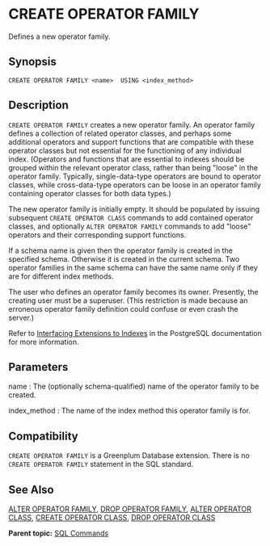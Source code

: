 # CREATE OPERATOR FAMILY

Defines a new operator family.

## Synopsis

``` {#sql_command_synopsis}
CREATE OPERATOR FAMILY <name>  USING <index_method>  
```

## Description

`CREATE OPERATOR FAMILY` creates a new operator family. An operator family defines a collection of related operator classes, and perhaps some additional operators and support functions that are compatible with these operator classes but not essential for the functioning of any individual index. \(Operators and functions that are essential to indexes should be grouped within the relevant operator class, rather than being "loose" in the operator family. Typically, single-data-type operators are bound to operator classes, while cross-data-type operators can be loose in an operator family containing operator classes for both data types.\)

The new operator family is initially empty. It should be populated by issuing subsequent `CREATE OPERATOR CLASS` commands to add contained operator classes, and optionally `ALTER OPERATOR FAMILY` commands to add "loose" operators and their corresponding support functions.

If a schema name is given then the operator family is created in the specified schema. Otherwise it is created in the current schema. Two operator families in the same schema can have the same name only if they are for different index methods.

The user who defines an operator family becomes its owner. Presently, the creating user must be a superuser. \(This restriction is made because an erroneous operator family definition could confuse or even crash the server.\)

Refer to [Interfacing Extensions to Indexes](https://www.postgresql.org/docs/12/xindex.html) in the PostgreSQL documentation for more information.

## Parameters

name
:   The \(optionally schema-qualified\) name of the operator family to be created.

index\_method
:   The name of the index method this operator family is for.

## Compatibility

`CREATE OPERATOR FAMILY` is a Greenplum Database extension. There is no `CREATE OPERATOR FAMILY` statement in the SQL standard.

## See Also

[ALTER OPERATOR FAMILY](ALTER_OPERATOR_FAMILY.html), [DROP OPERATOR FAMILY](DROP_OPERATOR_FAMILY.html), [ALTER OPERATOR CLASS](ALTER_OPERATOR_CLASS.html), [CREATE OPERATOR CLASS](CREATE_OPERATOR_CLASS.html), [DROP OPERATOR CLASS](DROP_OPERATOR_CLASS.html)

**Parent topic:** [SQL Commands](../sql_commands/sql_ref.html)

